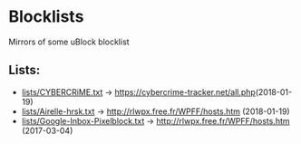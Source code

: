 # Blocklists
Mirrors of some uBlock blocklist 

## Lists:
* [lists/CYBERCRiME.txt](https://github.com/HxxxxxS/Blocklists/raw/master/lists/CYBERCRiME.txt) -> https://cybercrime-tracker.net/all.php​​​​​ (2018-01-19)
* [lists/Airelle-hrsk.txt](https://github.com/HxxxxxS/Blocklists/raw/master/lists/Airelle-hrsk.txt) -> http://rlwpx.free.fr/WPFF/hosts.htm (2018-01-19)
* [lists/Google-Inbox-Pixelblock.txt](https://github.com/HxxxxxS/Blocklists/raw/master/lists/Google-Inbox-Pixelblock.txt) -> http://rlwpx.free.fr/WPFF/hosts.htm (2017-03-04)
